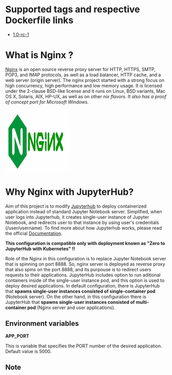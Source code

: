 # Supported tags and respective Dockerfile links

 - [1.0-rc-1]()

# What is Nginx ?
[Nginx](https://hub.docker.com/_/nginx) is an open source reverse proxy server for HTTP, HTTPS, SMTP, POP3, and IMAP protocols, as well as a load balancer, HTTP cache, and a web server (origin server). The nginx project started with a strong focus on high concurrency, high performance and low memory usage. It is licensed under the 2-clause BSD-like license and it runs on Linux, BSD variants, Mac OS X, Solaris, AIX, HP-UX, as well as on other *nix flavors. It also has a proof of concept port for Microsoft Windows.*

<img src="https://github.com/dalmatialab/jupyterhub-nginx/blob/47946e5066314ad1dd0407a46ea6c8d252dd41b9/logo.png" width="200" height="200">

# Why Nginx with JupyterHub?

Aim of this project is to modify [Jupyterhub](https://github.com/dalmatialab/jupyterhub) to deploy containerized application instead of standard Jupyter Notebook server. Simplified, when user logs into Jupyterhub, it creates single-user instance of Jupyter Notebook, and redirects user to that instance by using user's credenitals (/user/username). To find more about how Jupyterhub works, please read the official [Documentation](https://jupyterhub.readthedocs.io/en/stable/reference/technical-overview.html).

**This configuration is compatible only with deployment known as "Zero to JupyterHub with Kubernetes" !!**

Role of the Nginx in this configuration is to replace Jupyter Notebook server that is spinning on port 8888. So, nginx server is deployed as reverse proxy that also spins on the port 8888, and its purpouse is to redirect users requests to their applications. JupyterHub includes option to run aditional containers inside of the single-user instance pod, and this option is used to deploy desired applications. In default configuration, there is JupyterHub that **spawns single-user instances consisted of single-container pod** (Notebook server). On the other hand, in this configuration there is JupyterHub that **spawns single-user instances consisted of multi-container pod** (Nginx server and user applications). 

## Environment variables

**APP\_PORT**

This is variable that specifies the PORT number of the desired application. Default value is 5000.

## Note

 
